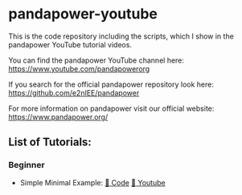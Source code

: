 # pandapower-youtube
This is the code repository including the scripts, which I show in the pandapower YouTube tutorial videos.

You can find the pandapower YouTube channel here: https://www.youtube.com/pandapowerorg

If you search for the official pandapower repository look here:
https://github.com/e2nIEE/pandapower

For more information on pandapower visit our official website: https://www.pandapower.org/

## List of Tutorials:
 
### Beginner
* Simple Minimal Example: [:page_facing_up: Code](scripts/simple_minmal_example.py) [:cinema: Youtube](https://www.youtube.com/watch?v=9qbrt_uPkJw) 